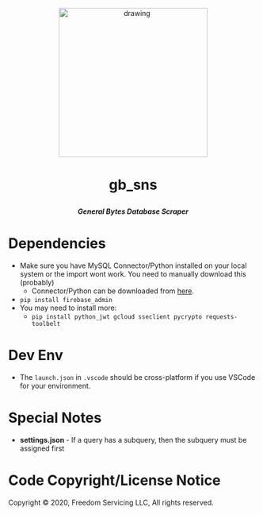 <p align="center"><img src="https://raw.githubusercontent.com/freedomservicing/fs_branding/master/fs/fs_logo.jpg" alt="drawing" width="300"/></p>

# <p align="center"><b>gb_sns</b></p>
<p align="center"><b><i>General Bytes Database Scraper</i></b></p>

# Dependencies
* Make sure you have MySQL Connector/Python installed on your local system or the import wont work. You need to manually download this (probably)
    * Connector/Python can be downloaded from [here](https://dev.mysql.com/downloads/connector/python/).
* `pip install firebase_admin`
* You may need to install more:
    * `pip install python_jwt gcloud sseclient pycrypto requests-toolbelt`

# Dev Env
* The `launch.json` in `.vscode` should be cross-platform if you use VSCode for your environment.

# Special Notes
* **settings.json** - If a query has a subquery, then the subquery must be assigned first

# Code Copyright/License Notice
Copyright © 2020, Freedom Servicing LLC, All rights reserved.

